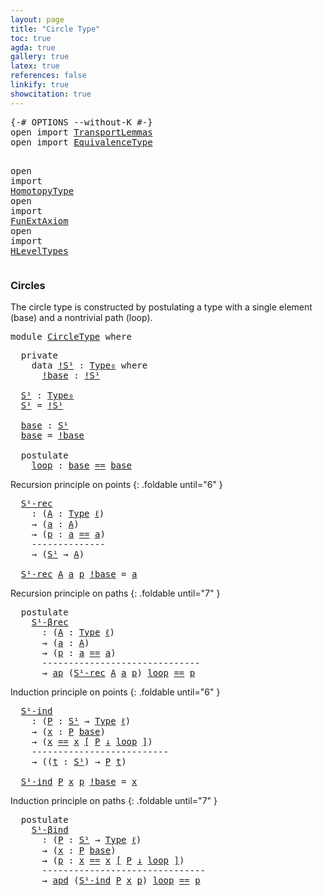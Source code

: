 ```yaml
---
layout: page
title: "Circle Type"
toc: true
agda: true
gallery: true
latex: true
references: false
linkify: true
showcitation: true
---
```


<div class="hide" >
<pre class="Agda">
<a id="175" class="Symbol">{-#</a> <a id="179" class="Keyword">OPTIONS</a> <a id="187" class="Pragma">--without-K</a> <a id="199" class="Symbol">#-}</a>
<a id="203" class="Keyword">open</a> <a id="208" class="Keyword">import</a> <a id="215" href="TransportLemmas.html" class="Module">TransportLemmas</a>
<a id="231" class="Keyword">open</a> <a id="236" class="Keyword">import</a> <a id="243" href="EquivalenceType.html" class="Module">EquivalenceType</a>

<a id="260" class="Keyword">open</a> <a id="265" class="Keyword">import</a> <a id="272" href="HomotopyType.html" class="Module">HomotopyType</a>
<a id="285" class="Keyword">open</a> <a id="290" class="Keyword">import</a> <a id="297" href="FunExtAxiom.html" class="Module">FunExtAxiom</a>
<a id="309" class="Keyword">open</a> <a id="314" class="Keyword">import</a> <a id="321" href="HLevelTypes.html" class="Module">HLevelTypes</a>
</pre>
</div>

### Circles

The circle type is constructed by postulating a type with
a single element (base) and a nontrivial path (loop).

<pre class="Agda">
<a id="491" class="Keyword">module</a> <a id="498" href="CircleType.html" class="Module">CircleType</a> <a id="509" class="Keyword">where</a>
</pre>

<pre class="Agda">
  <a id="542" class="Keyword">private</a>
    <a id="554" class="Keyword">data</a> <a id="!S¹"></a><a id="559" href="CircleType.html#559" class="Datatype">!S¹</a> <a id="563" class="Symbol">:</a> <a id="565" href="Intro.html#1882" class="Function">Type₀</a> <a id="571" class="Keyword">where</a>
      <a id="!S¹.!base"></a><a id="583" href="CircleType.html#583" class="InductiveConstructor">!base</a> <a id="589" class="Symbol">:</a> <a id="591" href="CircleType.html#559" class="Datatype">!S¹</a>

  <a id="S¹"></a><a id="598" href="CircleType.html#598" class="Function">S¹</a> <a id="601" class="Symbol">:</a> <a id="603" href="Intro.html#1882" class="Function">Type₀</a>
  <a id="611" href="CircleType.html#598" class="Function">S¹</a> <a id="614" class="Symbol">=</a> <a id="616" href="CircleType.html#559" class="Datatype">!S¹</a>

  <a id="base"></a><a id="623" href="CircleType.html#623" class="Function">base</a> <a id="628" class="Symbol">:</a> <a id="630" href="CircleType.html#598" class="Function">S¹</a>
  <a id="635" href="CircleType.html#623" class="Function">base</a> <a id="640" class="Symbol">=</a> <a id="642" href="CircleType.html#583" class="InductiveConstructor">!base</a>

  <a id="651" class="Keyword">postulate</a>
    <a id="loop"></a><a id="665" href="CircleType.html#665" class="Postulate">loop</a> <a id="670" class="Symbol">:</a> <a id="672" href="CircleType.html#623" class="Function">base</a> <a id="677" href="BasicTypes.html#4284" class="Datatype Operator">==</a> <a id="680" href="CircleType.html#623" class="Function">base</a>
</pre>

Recursion principle on points
{: .foldable until="6" }
<pre class="Agda">
  <a id="S¹-rec"></a><a id="767" href="CircleType.html#767" class="Function">S¹-rec</a>
    <a id="778" class="Symbol">:</a> <a id="780" class="Symbol">(</a><a id="781" href="CircleType.html#781" class="Bound">A</a> <a id="783" class="Symbol">:</a> <a id="785" href="Intro.html#1803" class="Function">Type</a> <a id="790" href="Intro.html#2243" class="Generalizable">ℓ</a><a id="791" class="Symbol">)</a>
    <a id="797" class="Symbol">→</a> <a id="799" class="Symbol">(</a><a id="800" href="CircleType.html#800" class="Bound">a</a> <a id="802" class="Symbol">:</a> <a id="804" href="CircleType.html#781" class="Bound">A</a><a id="805" class="Symbol">)</a>
    <a id="811" class="Symbol">→</a> <a id="813" class="Symbol">(</a><a id="814" href="CircleType.html#814" class="Bound">p</a> <a id="816" class="Symbol">:</a> <a id="818" href="CircleType.html#800" class="Bound">a</a> <a id="820" href="BasicTypes.html#4284" class="Datatype Operator">==</a> <a id="823" href="CircleType.html#800" class="Bound">a</a><a id="824" class="Symbol">)</a>
    <a id="830" class="Comment">--------------</a>
    <a id="849" class="Symbol">→</a> <a id="851" class="Symbol">(</a><a id="852" href="CircleType.html#598" class="Function">S¹</a> <a id="855" class="Symbol">→</a> <a id="857" href="CircleType.html#781" class="Bound">A</a><a id="858" class="Symbol">)</a>

  <a id="863" href="CircleType.html#767" class="Function">S¹-rec</a> <a id="870" href="CircleType.html#870" class="Bound">A</a> <a id="872" href="CircleType.html#872" class="Bound">a</a> <a id="874" href="CircleType.html#874" class="Bound">p</a> <a id="876" href="CircleType.html#583" class="InductiveConstructor">!base</a> <a id="882" class="Symbol">=</a> <a id="884" href="CircleType.html#872" class="Bound">a</a>
</pre>

Recursion principle on paths
{: .foldable until="7" }
<pre class="Agda">
  <a id="967" class="Keyword">postulate</a>
    <a id="S¹-βrec"></a><a id="981" href="CircleType.html#981" class="Postulate">S¹-βrec</a>
      <a id="995" class="Symbol">:</a> <a id="997" class="Symbol">(</a><a id="998" href="CircleType.html#998" class="Bound">A</a> <a id="1000" class="Symbol">:</a> <a id="1002" href="Intro.html#1803" class="Function">Type</a> <a id="1007" href="Intro.html#2243" class="Generalizable">ℓ</a><a id="1008" class="Symbol">)</a>
      <a id="1016" class="Symbol">→</a> <a id="1018" class="Symbol">(</a><a id="1019" href="CircleType.html#1019" class="Bound">a</a> <a id="1021" class="Symbol">:</a> <a id="1023" href="CircleType.html#998" class="Bound">A</a><a id="1024" class="Symbol">)</a>
      <a id="1032" class="Symbol">→</a> <a id="1034" class="Symbol">(</a><a id="1035" href="CircleType.html#1035" class="Bound">p</a> <a id="1037" class="Symbol">:</a> <a id="1039" href="CircleType.html#1019" class="Bound">a</a> <a id="1041" href="BasicTypes.html#4284" class="Datatype Operator">==</a> <a id="1044" href="CircleType.html#1019" class="Bound">a</a><a id="1045" class="Symbol">)</a>
      <a id="1053" class="Comment">------------------------------</a>
      <a id="1090" class="Symbol">→</a> <a id="1092" href="AlgebraOnPaths.html#389" class="Function">ap</a> <a id="1095" class="Symbol">(</a><a id="1096" href="CircleType.html#767" class="Function">S¹-rec</a> <a id="1103" href="CircleType.html#998" class="Bound">A</a> <a id="1105" href="CircleType.html#1019" class="Bound">a</a> <a id="1107" href="CircleType.html#1035" class="Bound">p</a><a id="1108" class="Symbol">)</a> <a id="1110" href="CircleType.html#665" class="Postulate">loop</a> <a id="1115" href="BasicTypes.html#4284" class="Datatype Operator">==</a> <a id="1118" href="CircleType.html#1035" class="Bound">p</a>
</pre>

Induction principle on points
{: .foldable until="6" }
<pre class="Agda">
  <a id="S¹-ind"></a><a id="1202" href="CircleType.html#1202" class="Function">S¹-ind</a>
    <a id="1213" class="Symbol">:</a> <a id="1215" class="Symbol">(</a><a id="1216" href="CircleType.html#1216" class="Bound">P</a> <a id="1218" class="Symbol">:</a> <a id="1220" href="CircleType.html#598" class="Function">S¹</a> <a id="1223" class="Symbol">→</a> <a id="1225" href="Intro.html#1803" class="Function">Type</a> <a id="1230" href="Intro.html#2243" class="Generalizable">ℓ</a><a id="1231" class="Symbol">)</a>
    <a id="1237" class="Symbol">→</a> <a id="1239" class="Symbol">(</a><a id="1240" href="CircleType.html#1240" class="Bound">x</a> <a id="1242" class="Symbol">:</a> <a id="1244" href="CircleType.html#1216" class="Bound">P</a> <a id="1246" href="CircleType.html#623" class="Function">base</a><a id="1250" class="Symbol">)</a>
    <a id="1256" class="Symbol">→</a> <a id="1258" class="Symbol">(</a><a id="1259" href="CircleType.html#1240" class="Bound">x</a> <a id="1261" href="Transport.html#1428" class="Function">==</a> <a id="1264" href="CircleType.html#1240" class="Bound">x</a> <a id="1266" href="Transport.html#1428" class="Function">[</a> <a id="1268" href="CircleType.html#1216" class="Bound">P</a> <a id="1270" href="Transport.html#1428" class="Function">↓</a> <a id="1272" href="CircleType.html#665" class="Postulate">loop</a> <a id="1277" href="Transport.html#1428" class="Function">]</a><a id="1278" class="Symbol">)</a>
    <a id="1284" class="Comment">--------------------------</a>
    <a id="1315" class="Symbol">→</a> <a id="1317" class="Symbol">((</a><a id="1319" href="CircleType.html#1319" class="Bound">t</a> <a id="1321" class="Symbol">:</a> <a id="1323" href="CircleType.html#598" class="Function">S¹</a><a id="1325" class="Symbol">)</a> <a id="1327" class="Symbol">→</a> <a id="1329" href="CircleType.html#1216" class="Bound">P</a> <a id="1331" href="CircleType.html#1319" class="Bound">t</a><a id="1332" class="Symbol">)</a>

  <a id="1337" href="CircleType.html#1202" class="Function">S¹-ind</a> <a id="1344" href="CircleType.html#1344" class="Bound">P</a> <a id="1346" href="CircleType.html#1346" class="Bound">x</a> <a id="1348" href="CircleType.html#1348" class="Bound">p</a> <a id="1350" href="CircleType.html#583" class="InductiveConstructor">!base</a> <a id="1356" class="Symbol">=</a> <a id="1358" href="CircleType.html#1346" class="Bound">x</a>
</pre>

Induction principle on paths
{: .foldable until="7" }
<pre class="Agda">
  <a id="1441" class="Keyword">postulate</a>
    <a id="S¹-βind"></a><a id="1455" href="CircleType.html#1455" class="Postulate">S¹-βind</a>
      <a id="1469" class="Symbol">:</a> <a id="1471" class="Symbol">(</a><a id="1472" href="CircleType.html#1472" class="Bound">P</a> <a id="1474" class="Symbol">:</a> <a id="1476" href="CircleType.html#598" class="Function">S¹</a> <a id="1479" class="Symbol">→</a> <a id="1481" href="Intro.html#1803" class="Function">Type</a> <a id="1486" href="Intro.html#2243" class="Generalizable">ℓ</a><a id="1487" class="Symbol">)</a>
      <a id="1495" class="Symbol">→</a> <a id="1497" class="Symbol">(</a><a id="1498" href="CircleType.html#1498" class="Bound">x</a> <a id="1500" class="Symbol">:</a> <a id="1502" href="CircleType.html#1472" class="Bound">P</a> <a id="1504" href="CircleType.html#623" class="Function">base</a><a id="1508" class="Symbol">)</a>
      <a id="1516" class="Symbol">→</a> <a id="1518" class="Symbol">(</a><a id="1519" href="CircleType.html#1519" class="Bound">p</a> <a id="1521" class="Symbol">:</a> <a id="1523" href="CircleType.html#1498" class="Bound">x</a> <a id="1525" href="Transport.html#1428" class="Function">==</a> <a id="1528" href="CircleType.html#1498" class="Bound">x</a> <a id="1530" href="Transport.html#1428" class="Function">[</a> <a id="1532" href="CircleType.html#1472" class="Bound">P</a> <a id="1534" href="Transport.html#1428" class="Function">↓</a> <a id="1536" href="CircleType.html#665" class="Postulate">loop</a> <a id="1541" href="Transport.html#1428" class="Function">]</a><a id="1542" class="Symbol">)</a>
      <a id="1550" class="Comment">-------------------------------</a>
      <a id="1588" class="Symbol">→</a> <a id="1590" href="TransportLemmas.html#8392" class="Function">apd</a> <a id="1594" class="Symbol">(</a><a id="1595" href="CircleType.html#1202" class="Function">S¹-ind</a> <a id="1602" href="CircleType.html#1472" class="Bound">P</a> <a id="1604" href="CircleType.html#1498" class="Bound">x</a> <a id="1606" href="CircleType.html#1519" class="Bound">p</a><a id="1607" class="Symbol">)</a> <a id="1609" href="CircleType.html#665" class="Postulate">loop</a> <a id="1614" href="BasicTypes.html#4284" class="Datatype Operator">==</a> <a id="1617" href="CircleType.html#1519" class="Bound">p</a>
</pre>
